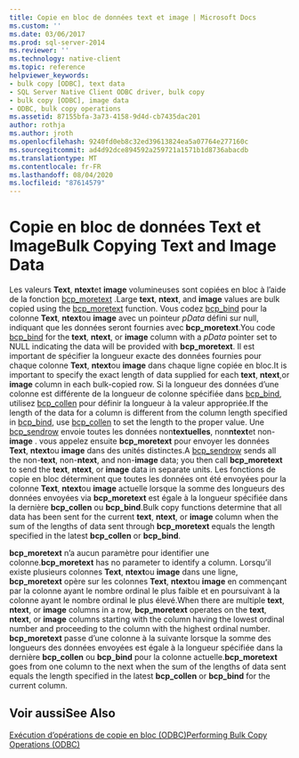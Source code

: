 ```yaml
---
title: Copie en bloc de données text et image | Microsoft Docs
ms.custom: ''
ms.date: 03/06/2017
ms.prod: sql-server-2014
ms.reviewer: ''
ms.technology: native-client
ms.topic: reference
helpviewer_keywords:
- bulk copy [ODBC], text data
- SQL Server Native Client ODBC driver, bulk copy
- bulk copy [ODBC], image data
- ODBC, bulk copy operations
ms.assetid: 87155bfa-3a73-4158-9d4d-cb7435dac201
author: rothja
ms.author: jroth
ms.openlocfilehash: 9240fd0eb8c32ed39613824ea5a07764e277160c
ms.sourcegitcommit: ad4d92dce894592a259721a1571b1d8736abacdb
ms.translationtype: MT
ms.contentlocale: fr-FR
ms.lasthandoff: 08/04/2020
ms.locfileid: "87614579"
---
```

# <a name="bulk-copying-text-and-image-data"></a><span data-ttu-id="faa3c-102">Copie en bloc de données Text et Image</span><span class="sxs-lookup"><span data-stu-id="faa3c-102">Bulk Copying Text and Image Data</span></span>
  <span data-ttu-id="faa3c-103">Les valeurs **Text**, **ntext**et **image** volumineuses sont copiées en bloc à l’aide de la fonction [bcp_moretext](../native-client-odbc-extensions-bulk-copy-functions/bcp-moretext.md) .</span><span class="sxs-lookup"><span data-stu-id="faa3c-103">Large **text**, **ntext**, and **image** values are bulk copied using the [bcp_moretext](../native-client-odbc-extensions-bulk-copy-functions/bcp-moretext.md) function.</span></span> <span data-ttu-id="faa3c-104">Vous codez [bcp_bind](../native-client-odbc-extensions-bulk-copy-functions/bcp-bind.md) pour la colonne **Text**, **ntext**ou **image** avec un pointeur *pData* défini sur null, indiquant que les données seront fournies avec **bcp_moretext**.</span><span class="sxs-lookup"><span data-stu-id="faa3c-104">You code [bcp_bind](../native-client-odbc-extensions-bulk-copy-functions/bcp-bind.md) for the **text**, **ntext**, or **image** column with a *pData* pointer set to NULL indicating the data will be provided with **bcp_moretext**.</span></span> <span data-ttu-id="faa3c-105">Il est important de spécifier la longueur exacte des données fournies pour chaque colonne **Text**, **ntext**ou **image** dans chaque ligne copiée en bloc.</span><span class="sxs-lookup"><span data-stu-id="faa3c-105">It is important to specify the exact length of data supplied for each **text**, **ntext**,or **image** column in each bulk-copied row.</span></span> <span data-ttu-id="faa3c-106">Si la longueur des données d’une colonne est différente de la longueur de colonne spécifiée dans [bcp_bind](../native-client-odbc-extensions-bulk-copy-functions/bcp-bind.md), utilisez [bcp_collen](../native-client-odbc-extensions-bulk-copy-functions/bcp-collen.md) pour définir la longueur à la valeur appropriée.</span><span class="sxs-lookup"><span data-stu-id="faa3c-106">If the length of the data for a column is different from the column length specified in [bcp_bind](../native-client-odbc-extensions-bulk-copy-functions/bcp-bind.md), use [bcp_collen](../native-client-odbc-extensions-bulk-copy-functions/bcp-collen.md) to set the length to the proper value.</span></span> <span data-ttu-id="faa3c-107">Une [bcp_sendrow](../native-client-odbc-extensions-bulk-copy-functions/bcp-sendrow.md) envoie toutes les données non**textuelles**, non**ntext**et non-**image** . vous appelez ensuite **bcp_moretext** pour envoyer les données **Text**, **ntext**ou **image** dans des unités distinctes.</span><span class="sxs-lookup"><span data-stu-id="faa3c-107">A [bcp_sendrow](../native-client-odbc-extensions-bulk-copy-functions/bcp-sendrow.md) sends all the non-**text**, non-**ntext**, and non-**image** data; you then call **bcp_moretext** to send the **text**, **ntext**, or **image** data in separate units.</span></span> <span data-ttu-id="faa3c-108">Les fonctions de copie en bloc déterminent que toutes les données ont été envoyées pour la colonne **Text**, **ntext**ou **image** actuelle lorsque la somme des longueurs des données envoyées via **bcp_moretext** est égale à la longueur spécifiée dans la dernière **bcp_collen** ou **bcp_bind**.</span><span class="sxs-lookup"><span data-stu-id="faa3c-108">Bulk copy functions determine that all data has been sent for the current **text**, **ntext**, or **image** column when the sum of the lengths of data sent through **bcp_moretext** equals the length specified in the latest **bcp_collen** or **bcp_bind**.</span></span>  
  
 <span data-ttu-id="faa3c-109">**bcp_moretext** n’a aucun paramètre pour identifier une colonne.</span><span class="sxs-lookup"><span data-stu-id="faa3c-109">**bcp_moretext** has no parameter to identify a column.</span></span> <span data-ttu-id="faa3c-110">Lorsqu’il existe plusieurs colonnes **Text**, **ntext**ou **image** dans une ligne, **bcp_moretext** opère sur les colonnes **Text**, **ntext**ou **image** en commençant par la colonne ayant le nombre ordinal le plus faible et en poursuivant à la colonne ayant le nombre ordinal le plus élevé.</span><span class="sxs-lookup"><span data-stu-id="faa3c-110">When there are multiple **text**, **ntext**, or **image** columns in a row, **bcp_moretext** operates on the **text**, **ntext**, or **image** columns starting with the column having the lowest ordinal number and proceeding to the column with the highest ordinal number.</span></span> <span data-ttu-id="faa3c-111">**bcp_moretext** passe d’une colonne à la suivante lorsque la somme des longueurs des données envoyées est égale à la longueur spécifiée dans la dernière **bcp_collen** ou **bcp_bind** pour la colonne actuelle.</span><span class="sxs-lookup"><span data-stu-id="faa3c-111">**bcp_moretext** goes from one column to the next when the sum of the lengths of data sent equals the length specified in the latest **bcp_collen** or **bcp_bind** for the current column.</span></span>  
  
## <a name="see-also"></a><span data-ttu-id="faa3c-112">Voir aussi</span><span class="sxs-lookup"><span data-stu-id="faa3c-112">See Also</span></span>  
 [<span data-ttu-id="faa3c-113">Exécution d’opérations de copie en bloc &#40;ODBC&#41;</span><span class="sxs-lookup"><span data-stu-id="faa3c-113">Performing Bulk Copy Operations &#40;ODBC&#41;</span></span>](performing-bulk-copy-operations-odbc.md)  
  
  
